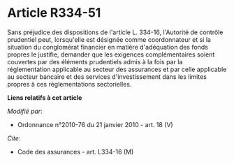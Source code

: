 # Article R334-51

Sans préjudice des dispositions de l'article L. 334-16, l'Autorité de contrôle prudentiel peut, lorsqu'elle est désignée
comme coordonnateur et si la situation du conglomérat financier en matière d'adéquation des fonds propres le justifie,
demander que les exigences complémentaires soient couvertes par des éléments prudentiels admis à la fois par la
réglementation applicable au secteur des assurances et par celle applicable au secteur bancaire et des services
d'investissement dans les limites propres à ces réglementations sectorielles.

**Liens relatifs à cet article**

_Modifié par_:

  - Ordonnance n°2010-76 du 21 janvier 2010 - art. 18 (V)

_Cite_:

  - Code des assurances - art. L334-16 (M)
